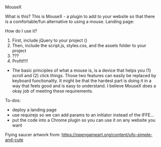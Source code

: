MouseX

What is this?
  This is MouseX - a plugin to add to your website so that there is a comfortable/fun alternative to using a mouse.
  Landing page: 

How do I use it?
  1. First, include jQuery to your project ()
  2. Then, include the script.js, styles.css, and the assets folder to your project
  3. ???
  4. Profit!!!!


- The basic principles of what a mouse is, is a device that helps you (1) scroll and (2) click things. Those two features can easily be replaced by keyboard functionality. It might be that the hardest part is doing it in a way that feels good and is easy to understand. I believe MouseX does a okay job of meeting these requirements.



To-dos:
- deploy a landing page
- use requirejs so we can add params to an initiator instead of the IFFE...
- put the code into a Chrome plugin so you can use it on any website you want


Flying saucer artwork from:
https://opengameart.org/content/ufo-simple-and-cute